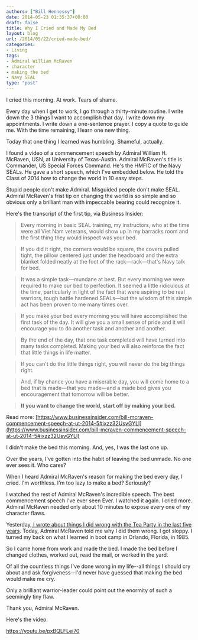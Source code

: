 ```yaml
---
authors: ["Bill Hennessy"]
date: 2014-05-23 01:35:37+00:00
draft: false
title: Why I Cried and Made My Bed
layout: blog
url: /2014/05/22/cried-made-bed/
categories:
- Living
tags:
- Admiral William McRaven
- character
- making the bed
- Navy SEAL
type: "post"
---
```


I cried this morning. At work. Tears of shame.

Every day when I get to work, I go through a thirty-minute routine. I write down the 3 things I want to accomplish that day. I write down my appointments. I write down a one-sentence prayer. I copy a quote to guide me. With the time remaining, I learn one new thing.

Today that one thing I learned was humbling. Shameful, actually.

I found a video of a commencement speech by Admiral William H. McRaven, USN, at University of Texas-Austin. Admiral McRaven's title is Commander, US Special Forces Command. He's the HMFIC of the Navy SEALs. He gave a short speech, which I've embedded below. He told the Class of 2014 how to change the world in 10 easy steps.

Stupid people don't make Admiral. Misguided people don't make SEAL. Admiral McRaven's frist tip on changing the world is so simple and so obvious only a brilliant man with impeccable bearing could recognize it.

Here's the transcript of the first tip, via Business Insider:



> 

> 
> Every morning in basic SEAL training, my instructors, who at the time were all Viet Nam veterans, would show up in my barracks room and the first thing they would inspect was your bed.
> 
> 

> 
> If you did it right, the corners would be square, the covers pulled tight, the pillow centered just under the headboard and the extra blanket folded neatly at the foot of the rack—rack—that's Navy talk for bed.
> 
> 

> 
> It was a simple task—mundane at best. But every morning we were required to make our bed to perfection. It seemed a little ridiculous at the time, particularly in light of the fact that were aspiring to be real warriors, tough battle hardened SEALs—but the wisdom of this simple act has been proven to me many times over.
> 
> 

> 
> If you make your bed every morning you will have accomplished the first task of the day. It will give you a small sense of pride and it will encourage you to do another task and another and another.
> 
> 

> 
> By the end of the day, that one task completed will have turned into many tasks completed. Making your bed will also reinforce the fact that little things in life matter.
> 
> 

> 
> If you can't do the little things right, you will never do the big things right.
> 
> 

> 
> And, if by chance you have a miserable day, you will come home to a bed that is made—that you made—and a made bed gives you encouragement that tomorrow will be better.
> 
> 

> 
> **If you want to change the world, start off by making your bed.**
> 
> 




Read more: [https://www.businessinsider.com/bill-mcraven-commencement-speech-at-ut-2014-5#ixzz32UsvGYLl](https://www.businessinsider.com/bill-mcraven-commencement-speech-at-ut-2014-5#ixzz32UsvGYLl)

I didn't make the bed this morning. And, yes, I was the last one up.

Over the years, I've gotten into the habit of leaving the bed unmade. No one ever sees it. Who cares?

When I heard Admiral McRaven's reason for making the bed every day, I cried. I'm worthless. I'm too lazy to make a bed? Seriously?

I watched the rest of Admiral McRaven's incredible speech. The best commencement speech I've ever seen Ever. I watched it again. I cried more. Admiral McRaven needed only about 10 minutes to expose every one of my character flaws.

Yesterday,[ I wrote about things I did wrong with the Tea Party in the last five years](https://hennessysview.com/2014/05/21/happened-tea-party/). Today, Admiral McRaven told me why I did them wrong. I got sloppy. I turned my back on what I learned in boot camp in Orlando, Florida, in 1985.

So I came home from work and made the bed. I made the bed before I changed clothes, worked out, read the mail, or worked in the yard.

Of all the countless things I've done wrong in my life--all things I should cry about and ask forgiveness--I'd never have guessed that making the bed would make me cry.

Only a brilliant warrior-leader could point out the enormity of such a seemingly tiny flaw.

Thank you, Admiral McRaven.

Here's the video:

https://youtu.be/pxBQLFLei70

